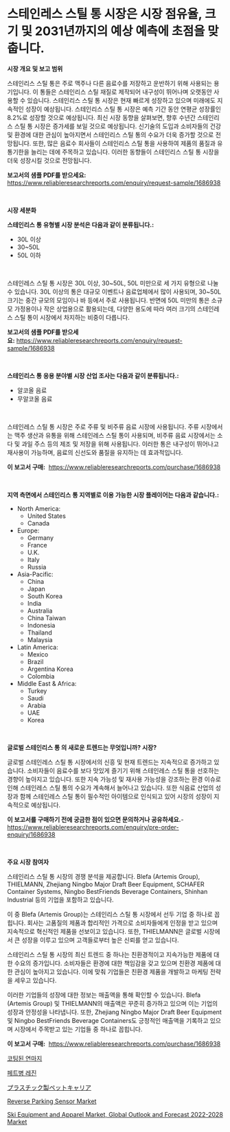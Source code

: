 <p><h1>스테인레스 스틸 통 시장은 시장 점유율, 크기 및 2031년까지의 예상 예측에 초점을 맞춥니다.</h1></p><p><strong>시장 개요 및 보고 범위</strong></p>
<p><p>스테인리스 스틸 통은 주로 맥주나 다른 음료수를 저장하고 운반하기 위해 사용되는 용기입니다. 이 통들은 스테인리스 스틸 재질로 제작되어 내구성이 뛰어나며 오랫동안 사용할 수 있습니다. 스테인리스 스틸 통 시장은 현재 빠르게 성장하고 있으며 미래에도 지속적인 성장이 예상됩니다. 스테인리스 스틸 통 시장은 예측 기간 동안 연평균 성장률인 8.2%로 성장할 것으로 예상됩니다. 최신 시장 동향을 살펴보면, 향후 수년간 스테인리스 스틸 통 시장은 증가세를 보일 것으로 예상됩니다. 신기술의 도입과 소비자들의 건강 및 환경에 대한 관심이 높아지면서 스테인리스 스틸 통의 수요가 더욱 증가할 것으로 전망됩니다. 또한, 많은 음료수 회사들이 스테인리스 스틸 통을 사용하여 제품의 품질과 유통기한을 늘리는 데에 주목하고 있습니다. 이러한 동향들이 스테인리스 스틸 통 시장을 더욱 성장시킬 것으로 전망됩니다.</p></p>
<p><strong>보고서의 샘플 PDF를 받으세요:</strong> <a href="https://www.reliableresearchreports.com/enquiry/request-sample/1686938">https://www.reliableresearchreports.com/enquiry/request-sample/1686938</a></p>
<p>&nbsp;</p>
<p><strong>시장 세분화</strong></p>
<p><strong>스테인리스 통 유형별 시장 분석은 다음과 같이 분류됩니다.:</strong></p>
<p><ul><li>30L 이상</li><li>30~50L</li><li>50L 이하</li></ul></p>
<p>&nbsp;</p>
<p><p>스테인레스 스틸 통 시장은 30L 이상, 30~50L, 50L 미만으로 세 가지 유형으로 나눌 수 있습니다. 30L 이상의 통은 대규모 이벤트나 음료업체에서 많이 사용되며, 30~50L 크기는 중간 규모의 모임이나 바 등에서 주로 사용됩니다. 반면에 50L 미만의 통은 소규모 가정용이나 작은 상업용으로 활용되는데, 다양한 용도에 따라 여러 크기의 스테인레스 스틸 통이 시장에서 차지하는 비중이 다릅니다.</p></p>
<p><strong>보고서의 샘플 PDF를 받으세요:</strong>&nbsp;<a href="https://www.reliableresearchreports.com/enquiry/request-sample/1686938">https://www.reliableresearchreports.com/enquiry/request-sample/1686938</a></p>
<p>&nbsp;</p>
<p><strong> 스테인리스 통 응용 분야별 시장 산업 조사는 다음과 같이 분류됩니다.:</strong></p>
<p><ul><li>알코올 음료</li><li>무알코올 음료</li></ul></p>
<p>&nbsp;</p>
<p><p>스테인레스 스틸 통 시장은 주로 주류 및 비주류 음료 시장에 사용됩니다. 주류 시장에서는 맥주 생산과 유통을 위해 스테인레스 스틸 통이 사용되며, 비주류 음료 시장에서는 소다 및 과일 주스 등의 제조 및 저장을 위해 사용됩니다. 이러한 통은 내구성이 뛰어나고 재사용이 가능하며, 음료의 신선도와 품질을 유지하는 데 효과적입니다.</p></p>
<p><strong>이 보고서 구매:</strong>&nbsp; <a href="https://www.reliableresearchreports.com/purchase/1686938">https://www.reliableresearchreports.com/purchase/1686938</a></p>
<p>&nbsp;</p>
<p><strong>지역 측면에서 스테인리스 통 지역별로 이용 가능한 시장 플레이어는 다음과 같습니다.:</strong></p>
<p><ul>
    <li>
        North America:
        <ul>
            <li>United States</li>
            <li>Canada</li>
        </ul>
    </li>
    <li>
        Europe:
        <ul>
            <li>Germany</li>
            <li>France</li>
            <li>U.K.</li>
            <li>Italy</li>
            <li>Russia</li>
        </ul>
    </li>
    <li>
        Asia-Pacific:
        <ul>
            <li>China</li>
            <li>Japan</li>
            <li>South Korea</li>
            <li>India</li>
            <li>Australia</li>
            <li>China Taiwan</li>
            <li>Indonesia</li>
            <li>Thailand</li>
            <li>Malaysia</li>
        </ul>
    </li>
    <li>
        Latin America:
        <ul>
            <li>Mexico</li>
            <li>Brazil</li>
            <li>Argentina Korea</li>
            <li>Colombia</li>
        </ul>
    </li>
    <li>
        Middle East & Africa:
        <ul>
            <li>Turkey</li>
            <li>Saudi</li>
            <li>Arabia</li>
            <li>UAE</li>
            <li>Korea</li>
        </ul>
    </li>
    </ul></p>
<p>&nbsp;</p>
<p><strong>글로벌 스테인리스 통 의 새로운 트렌드는 무엇입니까? 시장?</strong></p>
<p><p>글로벌 스테인레스 스틸 통 시장에서의 신흥 및 현재 트렌드는 지속적으로 증가하고 있습니다. 소비자들이 음료수를 보다 맛있게 즐기기 위해 스테인레스 스틸 통을 선호하는 경향이 높아지고 있습니다. 또한 지속 가능성 및 재사용 가능성을 강조하는 환경 이슈로 인해 스테인레스 스틸 통의 수요가 계속해서 늘어나고 있습니다. 또한 식음료 산업의 성장과 함께 스테인레스 스틸 통이 필수적인 아이템으로 인식되고 있어 시장의 성장이 지속적으로 예상됩니다.</p></p>
<p><strong>이 보고서를 구매하기 전에 궁금한 점이 있으면 문의하거나 공유하세요.</strong>- <a href="https://www.reliableresearchreports.com/enquiry/pre-order-enquiry/1686938">https://www.reliableresearchreports.com/enquiry/pre-order-enquiry/1686938</a></p>
<p>&nbsp;</p>
<p><strong>주요 시장 참여자</strong></p>
<p><p>스테인리스 스틸 통 시장의 경쟁 분석을 제공합니다. Blefa (Artemis Group), THIELMANN, Zhejiang Ningbo Major Draft Beer Equipment, SCHAFER Container Systems, Ningbo BestFriends Beverage Containers, Shinhan Industrial 등의 기업을 포함하고 있습니다.</p><p>이 중 Blefa (Artemis Group)는 스테인리스 스틸 통 시장에서 선두 기업 중 하나로 꼽힙니다. 회사는 고품질의 제품과 합리적인 가격으로 소비자들에게 인정을 받고 있으며 지속적으로 혁신적인 제품을 선보이고 있습니다. 또한, THIELMANN은 글로벌 시장에서 큰 성장을 이루고 있으며 고객들로부터 높은 신뢰를 얻고 있습니다.</p><p>스테인리스 스틸 통 시장의 최신 트렌드 중 하나는 친환경적이고 지속가능한 제품에 대한 수요의 증가입니다. 소비자들은 환경에 대한 책임감을 갖고 있으며 친환경 제품에 대한 관심이 높아지고 있습니다. 이에 맞춰 기업들은 친환경 제품을 개발하고 마케팅 전략을 세우고 있습니다.</p><p>이러한 기업들의 성장에 대한 정보는 매출액을 통해 확인할 수 있습니다. Blefa (Artemis Group) 및 THIELMANN의 매출액은 꾸준히 증가하고 있으며 이는 기업의 성장과 안정성을 나타냅니다. 또한, Zhejiang Ningbo Major Draft Beer Equipment 및 Ningbo BestFriends Beverage Containers도 긍정적인 매출액을 기록하고 있으며 시장에서 주목받고 있는 기업들 중 하나로 꼽힙니다.</p></p>
<p><strong>이 보고서 구매:</strong>&nbsp;&nbsp;<a href="https://www.reliableresearchreports.com/purchase/1686938">https://www.reliableresearchreports.com/purchase/1686938</a></p>
<p><p><a href="https://medium.com/@louisa_aug08/%EC%BD%94%ED%8C%85%EB%90%9C-%EC%97%B0%EB%A7%88%EC%A7%80-%EC%8B%9C%EC%9E%A5-%EC%8B%9C%EC%9E%A5-cagr-%EC%8B%9C%EC%9E%A5-%ED%8A%B8%EB%A0%8C%EB%93%9C-%EB%B0%8F-%EC%84%B1%EC%9E%A5-%EC%A0%84%EB%9E%B5%EC%97%90-%EB%8C%80%ED%95%9C-%ED%86%B5%EC%B0%B0%EB%A0%A5-9c4efcbb49c6">코팅된 연마지</a></p><p><a href="https://medium.com/@louisa_aug08/%ED%8E%AB-%EB%B3%91-%EB%A0%88%EC%A7%84-%EC%8B%9C%EC%9E%A5-2031%EB%85%84%EA%B9%8C%EC%A7%80%EC%9D%98-%ED%8A%B8%EB%A0%8C%EB%93%9C-%EC%98%88%EC%B8%A1-%EB%B0%8F-%EA%B2%BD%EC%9F%81-%EB%B6%84%EC%84%9D-0af875498e1c">페트병 레진</a></p><p><a href="https://medium.com/@hoped252023/%E3%83%97%E3%83%A9%E3%82%B9%E3%83%81%E3%83%83%E3%82%AF%E8%A3%BD%E3%83%9A%E3%83%83%E3%83%88%E3%82%AD%E3%83%A3%E3%83%AA%E3%82%A2%E5%B8%82%E5%A0%B4%E3%81%AE%E5%88%86%E6%9E%90-%E3%82%B0%E3%83%AD%E3%83%BC%E3%83%90%E3%83%AB%E7%94%A3%E6%A5%AD%E3%81%AE%E8%A6%8B%E9%80%9A%E3%81%97%E3%81%A8%E4%BA%88%E6%B8%AC-2024%E5%B9%B4%E3%81%8B%E3%82%892031%E5%B9%B4-56dc8a0ebd9a">プラスチック製ペットキャリア</a></p><p><a href="https://github.com/angelajermaine/Market-Research-Report-List-2/blob/main/reverse-parking-sensor-market.md">Reverse Parking Sensor Market</a></p><p><a href="https://view.publitas.com/reportprime-1/ski-equipment-and-apparel-market-global-outlook-and-forecast-2022-2028-market-research-report-provides-thorough-industry-overview-which-offers-an-in-depth-analysis-of-product-trends-and-new-market-divisions/">Ski Equipment and Apparel Market, Global Outlook and Forecast 2022-2028 Market</a></p></p>
